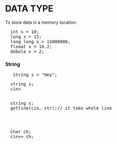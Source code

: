 # DATA TYPE

To store data in a memory location.

<pre>
  int x = 10;
  long x = 15;
  long long x = 15000000;
  flooat x = 10.2;
  dobule x = 2;
</pre>


### String
<pre>
   String s = "Hey";
</pre>
 
<pre>
  string s;
  cin<<s;   // it will take only the 1st word of the string ("Hello World" : "Hello")   
</pre>

<pre>
  string s;
  getline(cin, str);// it take whole line
</pre>

<pre>
  Char ch;
  cin>> ch;
</pre>


